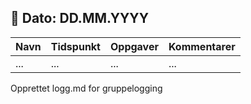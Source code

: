 ## 📅 Dato: DD.MM.YYYY

| Navn          | Tidspunkt     | Oppgaver                                | Kommentarer                       |
|---------------|---------------|------------------------------------------|-----------------------------------|
| ...           | ...           | ...                                      | ...                               |



Opprettet logg.md for gruppelogging
